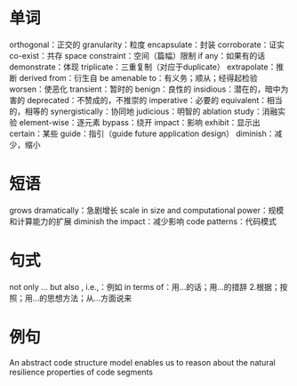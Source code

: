 # 单词
orthogonal：正交的
granularity：粒度
encapsulate：封装
corroborate：证实
co-exist：共存
space constraint：空间（篇幅）限制
if any：如果有的话
demonstrate：体现
triplicate：三重复制（对应于duplicate）
extrapolate：推断
derived from：衍生自
be amenable to：有义务；顺从；经得起检验
worsen：使恶化
transient：暂时的
benign：良性的
insidious：潜在的，暗中为害的
deprecated：不赞成的，不推崇的
imperative：必要的
equivalent：相当的，相等的
synergistically：协同地
judicious：明智的
ablation study：消融实验
element-wise：逐元素
bypass：绕开
impact：影响
exhibit：显示出
certain：某些
guide：指引（guide future application design）
diminish：减少，缩小

# 短语

grows dramatically：急剧增长
scale in size and computational power：规模和计算能力的扩展
diminish the impact：减少影响
code patterns：代码模式



# 句式
not only ... but also
, i.e.,：例如
in terms of：用…的话；用…的措辞 2.根据；按照；用…的思想方法；从…方面说来


# 例句
An abstract code structure model enables us to reason about the natural resilience properties of code segments
